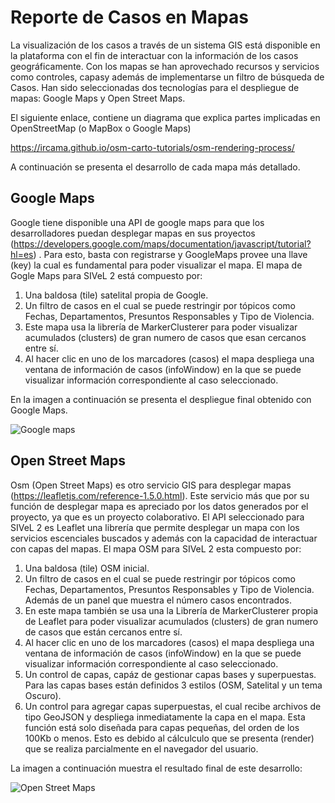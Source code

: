 # Reporte de Casos en Mapas

La visualización de los casos a través de un sistema GIS está disponible en la plataforma con el fin de interactuar con la información de los casos geográficamente. Con los mapas se han aprovechado recursos y servicios como controles, capasy además de implementarse un filtro de búsqueda de Casos. Han sido seleccionadas dos tecnologías para el despliegue de mapas: Google Maps y Open Street Maps.

El siguiente enlace, contiene un diagrama que explica partes implicadas en OpenStreetMap (o MapBox o Google Maps)

https://ircama.github.io/osm-carto-tutorials/osm-rendering-process/

A continuación se presenta el desarrollo de cada mapa más detallado.

## Google Maps

Google tiene disponible una API de google maps para que los desarrolladores puedan desplegar mapas en sus proyectos (https://developers.google.com/maps/documentation/javascript/tutorial?hl=es) . Para esto, basta con registrarse y GoogleMaps provee una llave (key) la cual es fundamental para poder visualizar el mapa. El mapa de Gogle Maps para SIVeL 2 está compuesto por:
1. Una baldosa (tile) satelital propia de Google.
2. Un filtro de casos en el cual se puede restringir por tópicos como Fechas, Departamentos, Presuntos Responsables y Tipo de Violencia.
3. Este mapa usa la librería de MarkerClusterer para poder visualizar acumulados (clusters) de gran numero de casos que esan cercanos entre sí.
4. Al hacer clic en uno de los marcadores (casos) el mapa despliega una ventana de información de casos (infoWindow) en la que se puede visualizar información correspondiente al  caso seleccionado. 

En la imagen a continuación se presenta el despliegue final obtenido con Google Maps.

![Google maps](https://github.com/alejocruzrcc/sivel2_gen/blob/docmapa/doc/imagengm.png)

## Open Street Maps 

Osm (Open Street Maps) es otro servicio GIS para desplegar mapas (https://leafletjs.com/reference-1.5.0.html). Este servicio más que por su función de desplegar mapa es apreciado por los datos generados por el proyecto, ya que es un proyecto colaborativo. El API seleccionado para SIVeL 2 es Leaflet una librería que permite desplegar un mapa con los servicios escenciales buscados y además con la capacidad de interactuar con capas del mapas. El mapa OSM para SIVeL 2 esta compuesto por:
1. Una baldosa (tile) OSM inicial.
2. Un filtro de casos en el cual se puede restringir por tópicos como Fechas, Departamentos, Presuntos Responsables y Tipo de Violencia. Además de un panel que muestra el número casos encontrados.
3. En este mapa también se usa una la Librería de MarkerClusterer propia de Leaflet para poder visualizar acumulados (clusters) de gran numero de casos que están cercanos entre sí.
4. Al hacer clic en uno de los marcadores (casos) el mapa despliega una ventana de información de casos (infoWindow) en la que se puede visualizar información correspondiente al  caso seleccionado.
5. Un control de capas, capáz de gestionar capas bases y superpuestas. Para las capas bases están definidos 3 estilos (OSM, Satelital y un tema Oscuro). 
6. Un control para agregar capas superpuestas, el cual recibe archivos de tipo GeoJSON y despliega inmediatamente la capa en el mapa. Esta función está solo diseñada para capas pequeñas, del orden de los 100Kb o menos. Esto es debido al cálculculo que se presenta (render) que se realiza parcialmente en el navegador del usuario.  

La imagen a continuación muestra el resultado final de este desarrollo: 

![Open Street Maps](https://github.com/alejocruzrcc/sivel2_gen/blob/docmapa/doc/imagenosm.png)
